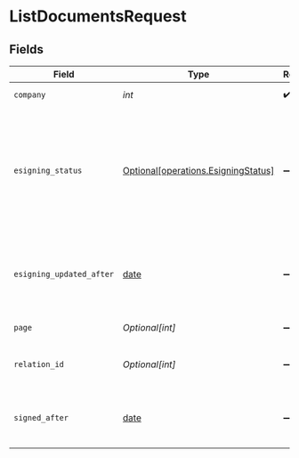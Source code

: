 # ListDocumentsRequest


## Fields

| Field                                                                                         | Type                                                                                          | Required                                                                                      | Description                                                                                   |
| --------------------------------------------------------------------------------------------- | --------------------------------------------------------------------------------------------- | --------------------------------------------------------------------------------------------- | --------------------------------------------------------------------------------------------- |
| `company`                                                                                     | *int*                                                                                         | :heavy_check_mark:                                                                            | Id of the company                                                                             |
| `esigning_status`                                                                             | [Optional[operations.EsigningStatus]](../../models/operations/esigningstatus.md)              | :heavy_minus_sign:                                                                            | Return documents currently having this status in the eSigning process, can be comma separated |
| `esigning_updated_after`                                                                      | [date](https://docs.python.org/3/library/datetime.html#date-objects)                          | :heavy_minus_sign:                                                                            | Return documents where e-signing was updated after the given date                             |
| `page`                                                                                        | *Optional[int]*                                                                               | :heavy_minus_sign:                                                                            | The page to retrieve                                                                          |
| `relation_id`                                                                                 | *Optional[int]*                                                                               | :heavy_minus_sign:                                                                            | Return documents linked to a relation                                                         |
| `signed_after`                                                                                | [date](https://docs.python.org/3/library/datetime.html#date-objects)                          | :heavy_minus_sign:                                                                            | Return documents e-signed after the given date                                                |